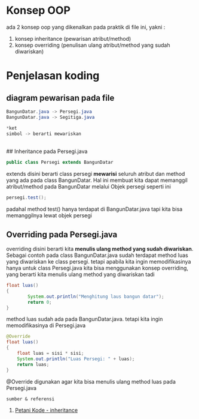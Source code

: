 # Konsep OOP
ada 2 konsep oop yang dikenalkan pada praktik di file ini, yakni : 
1. konsep inheritance (pewarisan atribut/method)
2. konsep overriding (penulisan ulang atribut/method yang sudah diwariskan)

# Penjelasan koding

## diagram pewarisan pada file

```java
BangunDatar.java -> Persegi.java
BangunDatar.java -> Segitiga.java

*ket
simbol -> berarti mewariskan
```
<br />
## Inheritance pada Persegi.java

```java
public class Persegi extends BangunDatar 
```
extends disini berarti class persegi **mewarisi** seluruh atribut dan method yang ada pada class BangunDatar. Hal ini membuat kita dapat memanggil atribut/method pada BangunDatar melalui Objek persegi seperti ini

```java
persegi.test();
```
padahal method test() hanya terdapat di BangunDatar.java tapi kita bisa memanggilnya lewat objek persegi
<br />
## Overriding pada Persegi.java

overriding disini berarti kita **menulis ulang method yang sudah diwariskan**. Sebagai contoh pada class BangunDatar.java sudah terdapat method luas yang diwariskan ke class persegi. tetapi apabila kita ingin memodifikasinya hanya untuk class Persegi.java kita bisa menggunakan konsep overriding, yang berarti kita menulis ulang method yang diwariskan tadi

```java
float luas()
{
        System.out.println("Menghitung laus bangun datar");
        return 0;
}
```
method luas sudah ada pada BangunDatar.java. tetapi kita ingin memodifikasinya di Persegi.java

```java
@Override
float luas()
{
    float luas = sisi * sisi;
    System.out.println("Luas Persegi: " + luas);
    return luas;
}
```
@Override digunakan agar kita bisa menulis ulang method luas pada Persegi.java

```
sumber & referensi
```

1. [Petani Kode - inheritance](
https://www.petanikode.com/java-oop/)